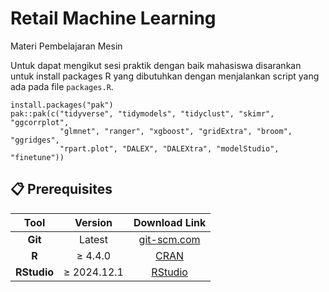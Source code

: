# Retail Machine Learning 
Materi Pembelajaran Mesin

Untuk dapat mengikut sesi praktik dengan baik mahasiswa disarankan untuk install packages R yang dibutuhkan dengan menjalankan script yang ada pada file `packages.R`. 

```
install.packages("pak")
pak::pak(c("tidyverse", "tidymodels", "tidyclust", "skimr", "ggcorrplot", 
           "glmnet", "ranger", "xgboost", "gridExtra", "broom", "ggridges", 
           "rpart.plot", "DALEX", "DALEXtra", "modelStudio", "finetune"))
```

## **📋 Prerequisites** 
| Tool          | Version       | Download Link                          |  
|:-------------:|:-------------:|:--------------------------------------:|  
| **Git**       | Latest        | <a href="https://git-scm.com" target="_blank">git-scm.com</a>     |  
| **R**         | ≥ 4.4.0       | <a href="https://cran.r-project.org" target="_blank">CRAN</a>     |  
| **RStudio**   | ≥ 2024.12.1   | <a href="https://www.rstudio.com/products/rstudio/download/" target="_blank">RStudio</a>     |  
